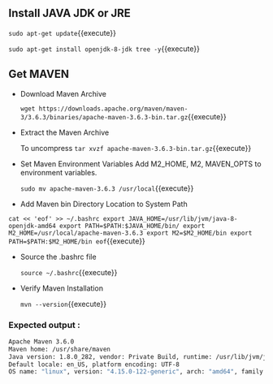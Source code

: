 
## Install JAVA JDK or JRE

   `sudo apt-get update`{{execute}}

   `sudo apt-get install openjdk-8-jdk tree -y`{{execute}}

## Get MAVEN
* Download Maven Archive

   `wget https://downloads.apache.org/maven/maven-3/3.6.3/binaries/apache-maven-3.6.3-bin.tar.gz`{{execute}}

* Extract the Maven Archive

   To uncompress `tar xvzf apache-maven-3.6.3-bin.tar.gz`{{execute}}

* Set Maven Environment Variables
   Add M2_HOME, M2, MAVEN_OPTS to environment variables.

   `sudo mv apache-maven-3.6.3 /usr/local`{{execute}}

* Add Maven bin Directory Location to System Path
   
`cat << 'eof' >> ~/.bashrc
export JAVA_HOME=/usr/lib/jvm/java-8-openjdk-amd64
export PATH=$PATH:$JAVA_HOME/bin/
export M2_HOME=/usr/local/apache-maven-3.6.3
export M2=$M2_HOME/bin
export PATH=$PATH:$M2_HOME/bin
eof`{{execute}}

* Source the .bashrc file

   `source ~/.bashrc`{{execute}}

* Verify Maven Installation

   `mvn --version`{{execute}}

### Expected output : 
  
```bash
Apache Maven 3.6.0
Maven home: /usr/share/maven
Java version: 1.8.0_282, vendor: Private Build, runtime: /usr/lib/jvm/java-8-openjdk-amd64/jre
Default locale: en_US, platform encoding: UTF-8
OS name: "linux", version: "4.15.0-122-generic", arch: "amd64", family: "unix"
```

